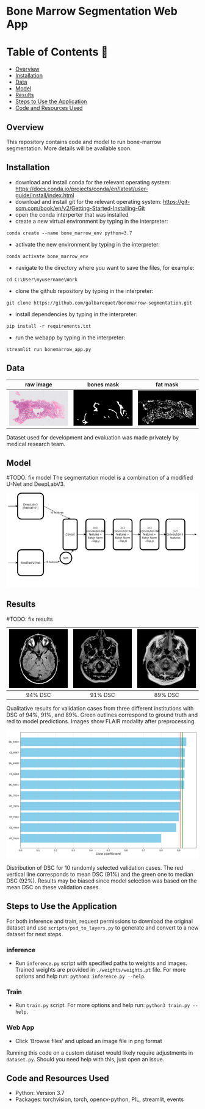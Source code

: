 # Bone Marrow Segmentation Web App

Table of Contents :bookmark_tabs:
=================
- [Overview](#overview)
- [Installation](#installation)
- [Data](#data)
- [Model](#model)
- [Results](#results)
- [Steps to Use the Application](#steps-to-use-the-application)
- [Code and Resources Used](#code-and-resources-used)

## Overview
This repository contains code and model to run bone-marrow segmentation. More details will be available soon.

## Installation
- download and install conda for the relevant operating system:
https://docs.conda.io/projects/conda/en/latest/user-guide/install/index.html
- download and install git for the relevant operating system:
https://git-scm.com/book/en/v2/Getting-Started-Installing-Git
- open the conda interperter that was installed
- create a new virtual environment by typing in the interpreter:
```
conda create --name bone_marrow_env python=3.7
```

- activate the new environment by typing in the interpreter:
```
conda activate bone_marrow_env
```

- navigate to the directory where you want to save the files, for example:
```
cd C:\User\myusername\Work
```

- clone the github repository by typing in the interpreter:
```
git clone https://github.com/galbarequet/bonemarrow-segmentation.git
```

- install dependencies by typing in the interpreter:
```
pip install -r requirements.txt
```

- run the webapp by typing in the interpreter:
```
streamlit run bonemarrow_app.py
```

## Data

| raw image | bones mask | fat mask |
|:-------:|:-------:|:-------:|
|![raw](./assets/raw%201.png)|![bones](./assets/bones%201.png)|![fat](./assets/fat%201.png)|

Dataset used for development and evaluation was made privately by medical research team.


## Model

#TODO: fix model
The segmentation model is a combination of a modified U-Net and DeepLabV3.

![Model](./assets/model.png)

## Results

#TODO: fix results

|![TCGA_DU_6404_19850629](./assets/TCGA_DU_6404_19850629.gif)|![TCGA_HT_7879_19981009](./assets/TCGA_HT_7879_19981009.gif)|![TCGA_CS_4944_20010208](./assets/TCGA_CS_4944_20010208.gif)|
|:-------:|:-------:|:-------:|
| 94% DSC | 91% DSC | 89% DSC |

Qualitative results for validation cases from three different institutions with DSC of 94%, 91%, and 89%.
Green outlines correspond to ground truth and red to model predictions.
Images show FLAIR modality after preprocessing. 

![dsc](./assets/dsc.png)

Distribution of DSC for 10 randomly selected validation cases.
The red vertical line corresponds to mean DSC (91%) and the green one to median DSC (92%).
Results may be biased since model selection was based on the mean DSC on these validation cases.

## Steps to Use the Application

For both inference and train, request permissions to download the original dataset and use `scripts/psd_to_layers.py` to generate and convert to a new dataset for next steps.

### inference

- Run `inference.py` script with specified paths to weights and images. Trained weights are provided in `./weights/weights.pt` file. For more options and help run: `python3 inference.py --help`.

### Train

- Run `train.py` script. For more options and help run: `python3 train.py --help`.

### Web App

- Click 'Browse files' and upload an image file in png format

Running this code on a custom dataset would likely require adjustments in `dataset.py`.
Should you need help with this, just open an issue.

## Code and Resources Used
- Python: Version 3.7
- Packages: torchvision, torch, opencv-python, PIL, streamlit, events 
